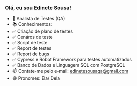 ### Olá, eu sou Edinete Sousa!

- 🐞 Analista de Testes (QA)
- 📚 Conhecimentos:
- ✅ Criação de plano de testes 
- ✅ Cenáros de teste
- ✅ Script de teste
- ✅ Report de testes
- ✅ Report de bugs
- ✅ Cypress e Robot Framework para testes automatizados
- ✅ Banco de Dados e Linguagem SQL com PostgreSQL
- 📫 Contate-me pelo e-mail: edinetesousaqa@gmail.com
- 😄 Pronomes: Ela/ Dela
